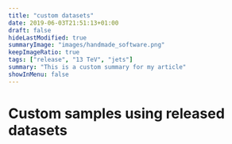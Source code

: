 ```yaml
---
title: "custom datasets"
date: 2019-06-03T21:51:13+01:00
draft: false
hideLastModified: true
summaryImage: "images/handmade_software.png"
keepImageRatio: true
tags: ["release", "13 TeV", "jets"]
summary: "This is a custom summary for my article"
showInMenu: false
---
```

# Custom samples using released datasets

